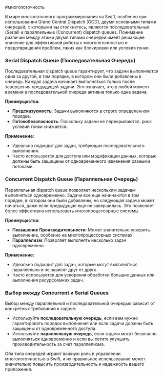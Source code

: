 #многопоточность

В мире многопоточного программирования на Swift, особенно при использовании Grand Central Dispatch (GCD), двумя основными типами очередей, с которыми вы столкнетесь, являются последовательные (Serial) и параллельные (Concurrent) dispatch queues. Понимание различий между этими двумя типами очередей имеет решающее значение для эффективной работы с многопоточностью и предотвращения проблем, таких как блокировки или условия гонки.

### Serial Dispatch Queue (Последовательная Очередь)

Последовательная dispatch queue гарантирует, что задачи выполняются одна за другой, в том порядке, в котором они были добавлены в очередь. Каждая задача начинает выполняться только после завершения предыдущей задачи. Это означает, что в любой момент времени в последовательной очереди активна только одна задача.

**Преимущества:**
- **Предсказуемость**: Задачи выполняются в строго определенном порядке.
- **Потокобезопасность**: Поскольку задачи не перекрываются, риск условий гонки снижается.

**Применение:**
- Идеально подходит для задач, требующих последовательного выполнения.
- Часто используется для доступа или модификации данных, которые должны быть защищены от одновременного изменения разными потоками.

### Concurrent Dispatch Queue (Параллельная Очередь)

Параллельная dispatch queue позволяет нескольким задачам выполняться одновременно. Задачи все еще начинаются в том порядке, в котором они были добавлены, но следующая задача может начаться, даже если предыдущая еще не завершилась. Это позволяет более эффективно использовать многопроцессорные системы.

**Преимущества:**
- **Повышение Производительности**: Может значительно ускорить выполнение, особенно на многопроцессорных системах.
- **Параллелизм**: Позволяет выполнять несколько задач одновременно.

**Применение:**
- Идеально подходит для задач, которые могут выполняться параллельно и не зависят друг от друга.
- Часто используется для ускорения обработки больших данных или выполнения ресурсоемких задач.

### Выбор между Concurrent и Serial Queues

Выбор между параллельной и последовательной очередью зависит от конкретных требований к задаче:

- Используйте **последовательную очередь**, если вам нужно гарантировать порядок выполнения или если задачи должны быть защищены от одновременного доступа.
- Используйте **параллельную очередь**, если задачи могут безопасно выполняться одновременно и если вы хотите улучшить производительность за счет параллелизма.

Оба типа очередей играют важную роль в управлении многопоточностью в Swift, и их правильное использование может значительно повысить производительность и надежность вашего приложения.